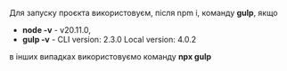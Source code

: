 Для запуску проєкта використовуєм, після npm i, команду **gulp**, якщо
* **node -v** - v20.11.0, 
* **gulp -v** - CLI version: 2.3.0 Local version: 4.0.2

в інших випадках використовуємо команду **npx gulp**
